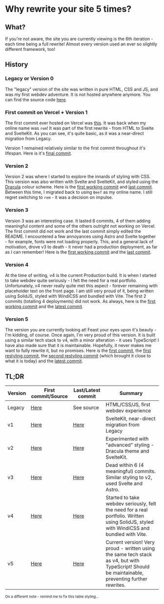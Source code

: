 # Why rewrite your site 5 times?

## What?

If you're not aware, the site you are currently viewing is the 6th iteration - each time being a full rewrite! Almost every version used an ever so slightly different framework, too!

## History

### Legacy or Version 0

The "legacy" version of the site was written in pure HTML, CSS and JS, and was my first webdev adventure. It is not hosted anywhere anymore. You can find the source code [here](https://github.com/Beefers/site/tree/legacy).

### First commit on Vercel + Version 1

The first commit ever hosted on Vercel was [this](https://rem-my-github-io-kp5pssc3h-rem-my.vercel.app/). It was back when my online name was `rem`! It was part of the first rewrite - from HTML to Svelte and SvelteKit. As you can see, it's quite basic, as it was a near-direct migration from Legacy.

Version 1 remained relatively similar to the first commit throughout it's lifespan. Here is it's [final commit](https://site-git-v1-beefers.vercel.app/).

### Version 2

Version 2 was where I started to explore the innards of styling with CSS. This version was also written with Svelte and SvelteKit, and styled using the [Dracula](https://draculatheme.com) colour scheme. Here is the [first working commit](https://site-9zgoiir3s-rem-my.vercel.app/) and [last commit](https://site-git-v2-beefers.vercel.app/). Between this time, I migrated back to using `Beef` as my online name. I still regret switching to `rem` - it was a decision on impulse.

### Version 3

Version 3 was an interesting case. It lasted 6 commits, 4 of them adding meaningful content and some of the others outright not working on Vercel. The first commit did not work and the last commit simply edited the README. I encountered a few annoyances using Astro and Svelte together - for example, fonts were not loading properly. This, and a general lack of motivation, drove v3 to death - it never had a production deployment, as far as I can remember!
Here is the [first working commit](https://site-jlflzgxce-beefers.vercel.app/) and the [last commit](https://site-git-v3-beefers.vercel.app/).

### Version 4

At the time of writing, v4 is the current Production build. It is when I started to take webdev quite seriously - I felt the need for a real portfolio. Unfortunately, v4 never really quite met this aspect - forever remaining with placeholder text on the front page. I am still very proud of it, being written using SolidJS, styled with WindiCSS and bundled with Vite.
The first 2 commits (totalling 4 deployments) did not work. As always, here is the [first working commit](https://site-jh5zqygpw-beefers.vercel.app/) and the [latest commit](https://site-git-v4-beefers.vercel.app/).

### Version 5

The version you are currently looking at! Feast your eyes upon it's beauty - I'm kidding, of course. Once again, I'm very proud of this version. It is built using a similar tech stack to v4, with a minor alteration - it uses TypeScript! I have also made sure that it is maintainable. Hopefully, it never makes me want to fully rewrite it, but no promises. Here is the [first commit](https://site-avz3yew0y-beefers.vercel.app/), the [first restyling commit](https://site-8hxubuf83-beefers.vercel.app/), the [second restyling commit](https://site-ju02v5g2r-beefers.vercel.app/) (which brought it close to what it is today) and the [latest commit](https://site-git-master-beefers.vercel.app/).

## TL;DR

| **Version** 	| **First commit/Source**                                       	| **Last/Latest commit**                              	| **Summary**                                                                                                                                      	|
|-------------	|---------------------------------------------------------------	|-----------------------------------------------------	|--------------------------------------------------------------------------------------------------------------------------------------------------	|
| Legacy      	| [Here](https://github.com/Beefers/site/tree/legacy)           	| See source                                          	| HTML/CSS/JS, first webdev experience                                                                                                             	|
| v1          	| [Here](https://rem-my-github-io-kp5pssc3h-rem-my.vercel.app/) 	| [Here](https://site-git-v1-beefers.vercel.app/)     	| SvelteKit, near-direct migration from Legacy                                                                                                     	|
| v2          	| [Here](https://site-9zgoiir3s-rem-my.vercel.app/)             	| [Here](https://site-git-v2-beefers.vercel.app/)     	| Experimented with "advanced" styling - Dracula theme and SvelteKit.                                                                              	|
| v3          	| [Here](https://site-jlflzgxce-beefers.vercel.app/)            	| [Here](https://site-git-v3-beefers.vercel.app/)     	| Dead within 6 (4 meaningful) commits. Similar styling to v2, used Svelte and Astro.                                                              	|
| v4          	| [Here](https://site-jh5zqygpw-beefers.vercel.app/)            	| [Here](https://site-git-v4-beefers.vercel.app/)     	| Started to take webdev seriously, felt the need for a real portfolio. Written using SolidJS, styled with WindiCSS and bundled with Vite.         	|
| v5          	| [Here](https://site-avz3yew0y-beefers.vercel.app/)            	| [Here](https://site-git-v5-beefers.vercel.app/) 	| Current version! Very proud - written using the same tech stack as v4, but with TypeScript! Should be maintainable, preventing further rewrites. 	|

<sub>On a different note - remind me to fix this table styling...</sub>